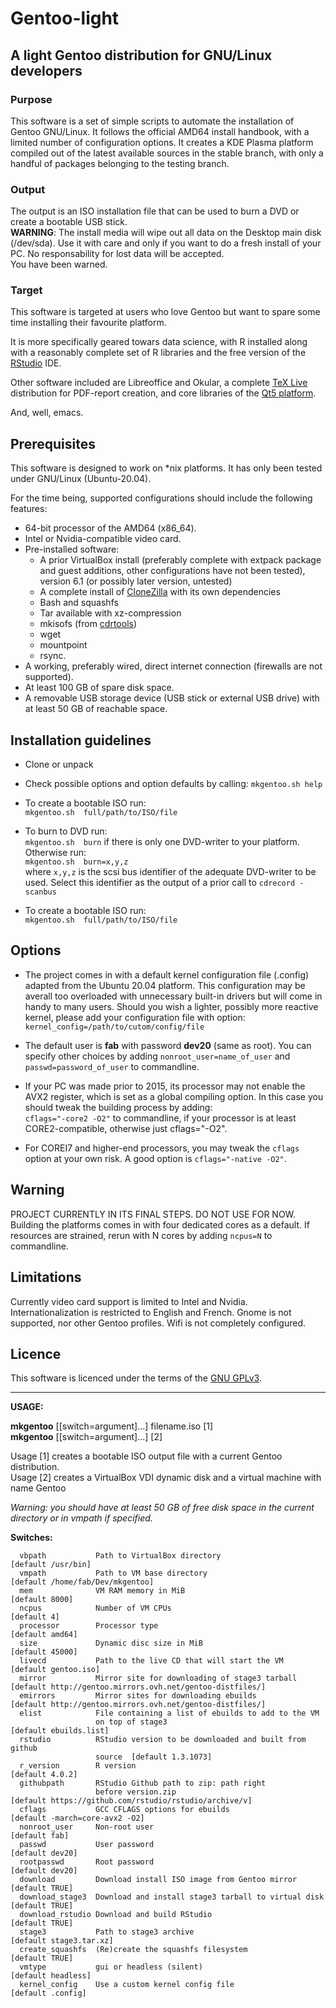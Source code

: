 # Gentoo-light
## A light Gentoo distribution for GNU/Linux developers            

### Purpose

This software is a set of simple scripts to automate the installation of
Gentoo GNU/Linux. It follows the official AMD64 install handbook, with a
limited number of configuration options. It creates a KDE Plasma platform
compiled out of the latest available sources in the stable branch,
with only a handful of packages belonging to the testing branch.

### Output

The output is an ISO installation file that can be used to burn a DVD
or create a bootable USB stick.   
**WARNING**: The install media will wipe out all data on the Desktop
main disk (/dev/sda). Use it with care and only if you want to do a
fresh install of your PC. No responsability for lost data will be
accepted.   
You have been warned.   

### Target

This software is targeted at users who love Gentoo but want to spare
some time installing their favourite platform.

It is more specifically geared towars data science, with R installed along with 
a reasonably complete set of R libraries and the free version of the [RStudio](https://rstudio.com/) 
IDE.

Other software included are Libreoffice and Okular, a complete [TeX Live](https://www.tug.org/texlive/)
distribution for PDF-report creation,  and core libraries of the [Qt5 platform](https://www.qt.io).

And, well, emacs.

## Prerequisites

This software is designed to work on *nix platforms. It has only been
tested under GNU/Linux (Ubuntu-20.04).

For the time being, supported configurations should include the
following features:

* 64-bit processor of the AMD64 (x86_64).        
* Intel or Nvidia-compatible video card.
* Pre-installed software:
  - A prior VirtualBox install (preferably complete with extpack package
  and guest additions, other configurations have not been tested), version
  6.1 (or possibly later version, untested)  
  - A complete install of [CloneZilla](https://clonezilla.org/) with its own
    dependencies    
  - Bash and squashfs    
  - Tar available with xz-compression 
  - mkisofs (from [cdrtools](https://downloads.sourceforge.net/cdrtools/cdrtools-3.02a09.tar.bz2))  
  - wget  
  - mountpoint  
  - rsync.
* A working, preferably wired, direct internet connection (firewalls
  are not supported).  
* At least 100 GB of spare disk space.
* A removable USB storage device (USB stick or external USB drive) with at least
  50 GB of reachable space.

## Installation guidelines

* Clone or unpack  
* Check possible options and option defaults by calling: `mkgentoo.sh help` 
* To create a bootable ISO run:     
     `mkgentoo.sh  full/path/to/ISO/file`  
* To burn to DVD run:     
     `mkgentoo.sh  burn`   if there is only one DVD-writer to your platform.    
     Otherwise run:   
     `mkgentoo.sh  burn=x,y,z`   
     where `x,y,z` is the scsi bus identifier of the adequate DVD-writer
     to be used. Select this identifier as the output of a prior call
     to `cdrecord -scanbus`
     
* To create a bootable ISO run:     
     `mkgentoo.sh  full/path/to/ISO/file`  

## Options   
  
* The project comes in with a default kernel configuration file (.config)
  adapted from the Ubuntu 20.04 platform. This configuration may be averall
  too overloaded with unnecessary built-in drivers but will come in handy to
  many users. Should you wish a lighter, possibly more reactive kernel, please
  add your configuration file with option:
      `kernel_config=/path/to/cutom/config/file`

* The default user is **fab** with password **dev20** (same as root). You can
  specify other choices by adding `nonroot_user=name_of_user` and
  `passwd=password_of_user` to commandline.

* If your PC was made prior to 2015, its processor may not enable
  the AVX2 register, which is set as a global compiling option.
  In this case you should tweak the building process by adding:   
  `cflags="-core2 -O2"` to commandline, if your processor is at least
  CORE2-compatible, otherwise just cflags="-O2".      

* For COREI7 and higher-end processors, you may tweak the `cflags` option
  at your own risk. A good option is `cflags="-native -O2"`.    

## Warning
PROJECT CURRENTLY IN ITS FINAL STEPS. DO NOT USE FOR NOW.   
Building the platforms comes in with four dedicated cores as a default.
If resources are strained, rerun with N cores by adding `ncpus=N`
to commandline.

## Limitations

Currently video card support is limited to Intel and Nvidia.
Internationalization is restricted to English and French.
Gnome is not supported, nor other Gentoo profiles.
Wifi is not completely configured.

## Licence

This software is licenced under the terms of the [GNU
GPLv3](https://www.gnu.org/licenses/gpl-3.0.html).

-------------------------------------------------------------------

**USAGE:**    
   
**mkgentoo**  [[switch=argument]...]  filename.iso  [1]   
**mkgentoo**  [[switch=argument]...]                [2]   
    
Usage [1] creates a bootable ISO output file with a current Gentoo distribution.   
Usage [2] creates a VirtualBox VDI dynamic disk and a virtual machine with name Gentoo
    
*Warning: you should have at least 50 GB of free disk space in the current
directory or in vmpath if specified.*   
    
**Switches:**    
      
      vbpath           Path to VirtualBox directory                         [default /usr/bin]   
      vmpath           Path to VM base directory                            [default /home/fab/Dev/mkgentoo]   
      mem              VM RAM memory in MiB                                 [default 8000]   
      ncpus            Number of VM CPUs                                    [default 4]   
      processor        Processor type                                       [default amd64]   
      size             Dynamic disc size in MiB                             [default 45000]   
      livecd           Path to the live CD that will start the VM           [default gentoo.iso]   
      mirror           Mirror site for downloading of stage3 tarball        [default http://gentoo.mirrors.ovh.net/gentoo-distfiles/]  
      emirrors         Mirror sites for downloading ebuilds                 [default http://gentoo.mirrors.ovh.net/gentoo-distfiles/]   
      elist            File containing a list of ebuilds to add to the VM
                       on top of stage3                                     [default ebuilds.list]   
      rstudio          RStudio version to be downloaded and built from github
                       source  [default 1.3.1073]   
      r_version        R version                                            [default 4.0.2]   
      githubpath       RStudio Github path to zip: path right
                       before version.zip                                   [default https://github.com/rstudio/rstudio/archive/v]   
      cflags           GCC CFLAGS options for ebuilds                       [default -march=core-avx2 -O2]  
      nonroot_user     Non-root user                                        [default fab]   
      passwd           User password                                        [default dev20]   
      rootpasswd       Root password                                        [default dev20]   
      download         Download install ISO image from Gentoo mirror        [default TRUE]   
      download_stage3  Download and install stage3 tarball to virtual disk  [default TRUE]   
      download_rstudio Download and build RStudio                           [default TRUE]   
      stage3           Path to stage3 archive                               [default stage3.tar.xz]  
      create_squashfs  (Re)create the squashfs filesystem                   [default TRUE]   
      vmtype           gui or headless (silent)                             [default headless]   
      kernel_config    Use a custom kernel config file                      [default .config]
         





